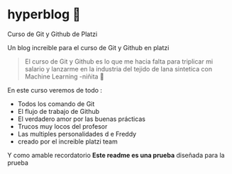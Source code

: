 # hyperblog  🧠
Curso de Git y Github de Platzi

Un blog increible para el curso de Git y Github en platzi
> El curso de Git y Github es lo que me hacia falta para triplicar mi salario y lanzarme en la industria del tejido de lana sintetica con Machine Learning
> -niñita 🧠

En este curso veremos de todo :
- Todos los comando de Git
- El flujo de trabajo de Github 
- El verdadero amor por las buenas prácticas 
- Trucos muy locos del profesor 
- Las multiples personalidades d e Freddy
- creado por el increible platzi team 

Y como amable recordatorio **Este readme es una prueba** diseñada para la prueba 